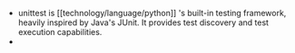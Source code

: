 - unittest is [[technology/language/python]] 's built-in testing framework, heavily inspired by Java's JUnit. It provides test discovery and test execution capabilities.
-